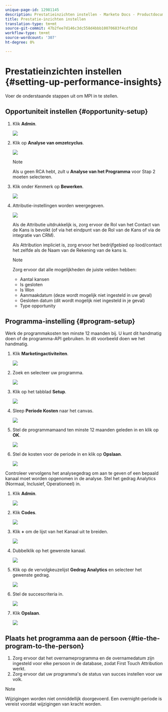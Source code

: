 ```yaml
---
unique-page-id: 12981145
description: Prestatieinzichten instellen - Marketo Docs - Productdocumentatie
title: Prestatie-inzichten instellen
translation-type: tm+mt
source-git-commit: 47b2fee7d146c3dc558d4bbb10070683f4cdfd3d
workflow-type: tm+mt
source-wordcount: '307'
ht-degree: 0%

---
```



# Prestatieinzichten instellen {#setting-up-performance-insights}

Voer de onderstaande stappen uit om MPI in te stellen.

## Opportuniteit instellen {#opportunity-setup}

1. Klik **Admin**.

   ![](assets/admin.png)

1. Klik op **Analyse van omzetcyclus**.

   ![](assets/two-2.png)

   >[!NOTE]
   >
   >Als u geen RCA hebt, zult u **Analyse van het Programma** voor Stap 2 moeten selecteren.

1. Klik onder Kenmerk op **Bewerken**.

   ![](assets/three-1.png)

1. Attributie-instellingen worden weergegeven.

   ![](assets/four-2.png)

   Als de Attributie uitdrukkelijk is, zorg ervoor de Rol van het Contact van de Kans is bevolkt (of via het eindpunt van de Rol van de Kans of via de integratie van CRM).

   Als Attribution impliciet is, zorg ervoor het bedrijfgebied op lood/contact het zelfde als de Naam van de Rekening van de kans is.

   >[!NOTE]
   >
   >Zorg ervoor dat alle mogelijkheden de juiste velden hebben:
   >
   >    
   >    
   >    * Aantal kansen
   >    * Is gesloten
   >    * Is Won
   >    * Aanmaakdatum (deze wordt mogelijk niet ingesteld in uw geval)
   >    * Gesloten datum (dit wordt mogelijk niet ingesteld in je geval)
   >    * Type opportunity


## Programma-instelling {#program-setup}

Werk de programmakosten ten minste 12 maanden bij. U kunt dit handmatig doen of de programma-API gebruiken. In dit voorbeeld doen we het handmatig.

1. Klik **Marketingactiviteiten**.

   ![](assets/ma.png)

1. Zoek en selecteer uw programma.

   ![](assets/select-program.png)

1. Klik op het tabblad **Setup**.

   ![](assets/setup-tab.png)

1. Sleep **Periode Kosten** naar het canvas.

   ![](assets/period-cost.png)

1. Stel de programmamaand ten minste 12 maanden geleden in en klik op **OK**.

   ![](assets/set-period.png)

1. Stel de kosten voor de periode in en klik op **Opslaan**.

   ![](assets/set-cost.png)

Controleer vervolgens het analysegedrag om aan te geven of een bepaald kanaal moet worden opgenomen in de analyse. Stel het gedrag Analytics (Normaal, Inclusief, Operationeel) in.

1. Klik **Admin**.

   ![](assets/admin.png)

1. Klik **Codes**.

   ![](assets/tags.png)

1. Klik **+** om de lijst van het Kanaal uit te breiden.

   ![](assets/channel.png)

1. Dubbelklik op het gewenste kanaal.

   ![](assets/channel-click.png)

1. Klik op de vervolgkeuzelijst **Gedrag Analytics** en selecteer het gewenste gedrag.

   ![](assets/edit-channel.png)

1. Stel de succescriteria in.

   ![](assets/success.png)

1. Klik **Opslaan**.

   ![](assets/save.png)

## Plaats het programma aan de persoon {#tie-the-program-to-the-person}

1. Zorg ervoor dat het overnameprogramma en de overnamedatum zijn ingesteld voor elke persoon in de database, zodat First Touch Attribution werkt.
1. Zorg ervoor dat uw programma&#39;s de status van succes instellen voor uw volk.

>[!NOTE]
>
>Wijzigingen worden niet onmiddellijk doorgevoerd. Een overnight-periode is vereist voordat wijzigingen van kracht worden.

